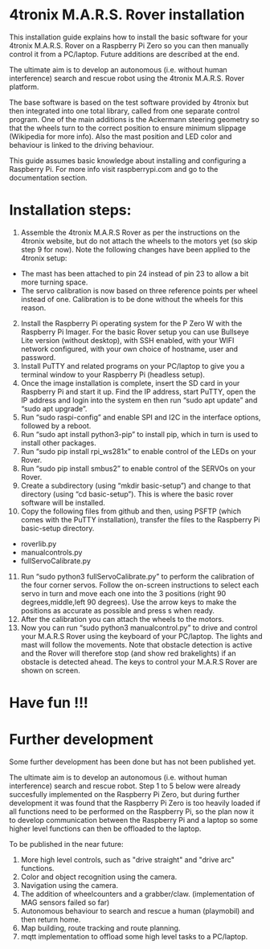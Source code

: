 # 4tronix M.A.R.S. Rover installation

This installation guide explains how to install the basic software for your 4tronix M.A.R.S. Rover on a Raspberry Pi Zero so you can then manually control it from a PC/laptop. Future additions are described at the end.

The ultimate aim is to develop an autonomous (i.e. without human interference) search and rescue robot using the 4tronix M.A.R.S. Rover platform.

The base software is based on the test software provided by 4tronix but then integrated into one total library, called from one separate control program. One of the main additions is the Ackermann steering geometry so that the wheels turn to the correct position to ensure minimum slippage (Wikipedia for more info). Also the mast position and LED color and behaviour is linked to the driving behaviour.

This guide assumes basic knowledge about installing and configuring a Raspberry Pi. For more info visit raspberrypi.com and go to the documentation section.

# Installation steps:

1)	Assemble the 4tronix M.A.R.S Rover as per the instructions on the 4tronix website, but do not attach the wheels to the motors yet (so skip step 9 for now). 
Note the following changes have been applied to the 4tronix setup:
*	The mast has been attached to pin 24 instead of pin 23 to allow a bit more turning space.
*	The servo calibration is now based on three reference points per wheel instead of one. Calibration is to be done without the wheels for this reason.
2)	Install the Raspberry Pi operating system for the P Zero W with the Raspberry Pi Imager. For the basic Rover setup you can use Bullseye Lite version (without desktop), with SSH enabled, with your WIFI network configured, with your own choice of hostname, user and password.
3)	Install PuTTY and related programs on your PC/laptop to give you a terminal window to your Raspberry Pi (headless setup).
4)	Once the image installation is complete, insert the SD card in your Raspberry Pi and start it up. Find the IP address, start PuTTY, open the IP address and login into the system en then run “sudo apt update” and “sudo apt upgrade”. 
5)	Run “sudo raspi-config” and enable SPI and I2C in the interface options, followed by a reboot.
6)	Run “sudo apt install python3-pip” to install pip, which in turn is used to install other packages.
7)	Run “sudo pip install rpi_ws281x” to enable control of the LEDs on your Rover.
8)	Run “sudo pip install smbus2” to enable control of the SERVOs on your Rover.
9)	Create a subdirectory (using “mkdir basic-setup”) and change to that directory (using “cd basic-setup”). This is where the basic rover software will be installed.
10)	Copy the following files from  github and then, using PSFTP (which comes with the PuTTY installation), transfer the files to the Raspberry Pi basic-setup directory.
*	roverlib.py
*	manualcontrols.py
*	fullServoCalibrate.py
11)	Run “sudo python3 fullServoCalibrate.py” to perform the calibration of the four corner servos. Follow the on-screen instructions to select each servo in turn and move each one into the 3 positions (right 90 degrees,middle,left 90 degrees). Use the arrow keys to make the positions as accurate as possible and press s when ready.
12)	After the calibration you can attach the wheels to the motors.
13)	Now you can run “sudo python3 manualcontrol.py” to drive and control your M.A.R.S Rover using the keyboard of your PC/laptop. The lights and mast will follow the movements. Note that obstacle detection is active and the Rover will therefore stop (and show red brakelights) if an obstacle is detected ahead. The keys to control your M.A.R.S Rover are shown on screen.

# Have fun !!!   

# Further development

Some further development has been done but has not been published yet. 

The ultimate aim is to develop an autonomous (i.e. without human interference) search and rescue robot. Step 1 to 5 below were already succesfully implemented on the Raspberry Pi Zero, but during further development it was found that the Raspberry Pi Zero is too heavily loaded if all functions need to be performed on the Raspberry Pi, so the plan now it to develop communication between the Raspberry Pi and a laptop so some higher level functions can then be offloaded to the laptop.

To be published in the near future:
1) More high level controls, such as "drive straight" and "drive arc" functions.
2) Color and object recognition using the camera.
3) Navigation using the camera.
4) The addition of wheelcounters and a grabber/claw. (implementation of MAG sensors failed so far)
5) Autonomous behaviour to search and rescue a human (playmobil) and then return home.
6) Map building, route tracking and route planning.
7) mqtt implementation to offload some high level tasks to a PC/laptop.
